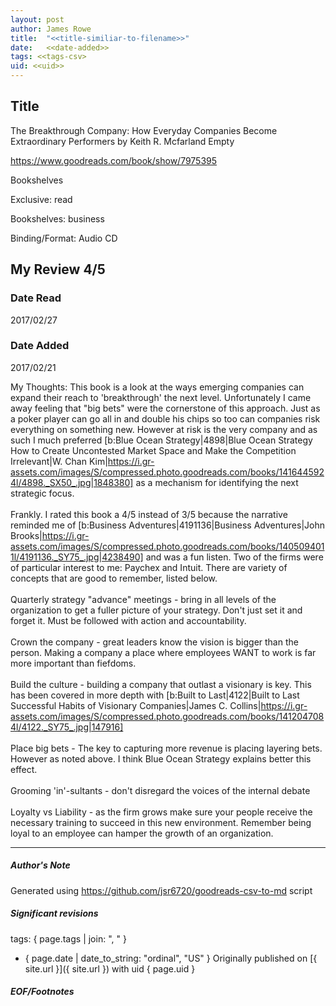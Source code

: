 ```yaml
---
layout: post
author: James Rowe
title:  "<<title-similiar-to-filename>>"
date:   <<date-added>>
tags: <<tags-csv>
uid: <<uid>>
---
```


<!-- highly dependent on how you personally use jekyll templates, and how you want this to show up -->

## Title

The Breakthrough Company: How Everyday Companies Become Extraordinary Performers by Keith R. Mcfarland
Empty 

https://www.goodreads.com/book/show/7975395

Bookshelves

Exclusive: read

Bookshelves: business

Binding/Format: Audio CD

## My Review 4/5

### Date Read
2017/02/27

### Date Added
2017/02/21

My Thoughts: This book is a look at the ways emerging companies can expand their reach to 'breakthrough' the next level. Unfortunately I came away feeling that "big bets" were the cornerstone of this approach. Just as a poker player can go all in and double his chips so too can companies risk everything on something new. However at risk is the very company and as such I much preferred [b:Blue Ocean Strategy|4898|Blue Ocean Strategy  How to Create Uncontested Market Space and Make the Competition Irrelevant|W. Chan Kim|https://i.gr-assets.com/images/S/compressed.photo.goodreads.com/books/1416445924l/4898._SX50_.jpg|1848380] as a mechanism for identifying the next strategic focus.<br/><br/>Frankly. I rated this book a 4/5 instead of 3/5 because the narrative reminded me of [b:Business Adventures|4191136|Business Adventures|John Brooks|https://i.gr-assets.com/images/S/compressed.photo.goodreads.com/books/1405094011l/4191136._SY75_.jpg|4238490] and was a fun listen. Two of the firms were of particular interest to me: Paychex and Intuit. There are variety of concepts that are good to remember, listed below.<br/><br/>Quarterly strategy "advance" meetings - bring in all levels of the organization to get a fuller picture of your strategy. Don't just set it and forget it. Must be followed with action and accountability.<br/><br/>Crown the company - great leaders know the vision is bigger than the person. Making a company a place where employees WANT to work is far more important than fiefdoms.<br/><br/>Build the culture - building a company that outlast a visionary is key. This has been covered in more depth with [b:Built to Last|4122|Built to Last  Successful Habits of Visionary Companies|James C. Collins|https://i.gr-assets.com/images/S/compressed.photo.goodreads.com/books/1412047084l/4122._SY75_.jpg|147916]<br/><br/>Place big bets - The key to capturing more revenue is placing layering bets. However as noted above. I think Blue Ocean Strategy explains better this effect.<br/><br/>Grooming 'in'-sultants - don't disregard the voices of the internal debate<br/><br/>Loyalty vs Liability - as the firm grows make sure your people receive the necessary training to succeed in this new environment. Remember being loyal to an employee can hamper the growth of an organization.

---

##### Author's Note

Generated using https://github.com/jsr6720/goodreads-csv-to-md script

##### Significant revisions

tags: { page.tags | join: ", " } <!-- todo move this somewhere -->

- { page.date | date_to_string: "ordinal", "US" } Originally published on [{ site.url }]({ site.url }) with uid { page.uid }

##### EOF/Footnotes

